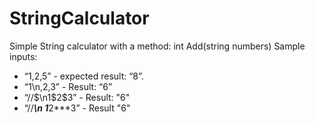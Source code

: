 # StringCalculator
Simple String calculator with a method: int Add(string numbers)
Sample inputs:
- “1,2,5” - expected result: “8”.
- “1\n,2,3” - Result: “6”
- “//$\n1$2$3” - Result: "6"
- “//***\n 1***2***3” - Result "6"
